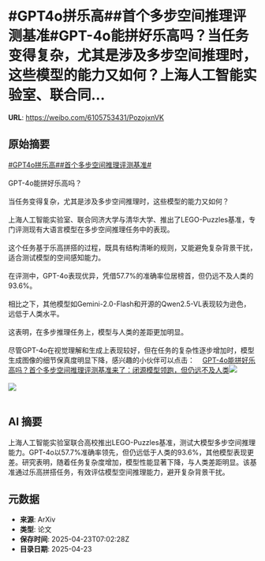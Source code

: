 # #GPT4o拼乐高##首个多步空间推理评测基准#GPT-4o能拼好乐高吗？当任务变得复杂，尤其是涉及多步空间推理时，这些模型的能力又如何？上海人工智能实验室、联合同...

**URL**: https://weibo.com/6105753431/PozojxnVK

## 原始摘要

<a href="https://m.weibo.cn/search?containerid=231522type%3D1%26t%3D10%26q%3D%23GPT4o%E6%8B%BC%E4%B9%90%E9%AB%98%23&amp;extparam=%23GPT4o%E6%8B%BC%E4%B9%90%E9%AB%98%23" data-hide=""><span class="surl-text">#GPT4o拼乐高#</span></a><a href="https://m.weibo.cn/search?containerid=231522type%3D1%26t%3D10%26q%3D%23%E9%A6%96%E4%B8%AA%E5%A4%9A%E6%AD%A5%E7%A9%BA%E9%97%B4%E6%8E%A8%E7%90%86%E8%AF%84%E6%B5%8B%E5%9F%BA%E5%87%86%23&amp;extparam=%23%E9%A6%96%E4%B8%AA%E5%A4%9A%E6%AD%A5%E7%A9%BA%E9%97%B4%E6%8E%A8%E7%90%86%E8%AF%84%E6%B5%8B%E5%9F%BA%E5%87%86%23" data-hide=""><span class="surl-text">#首个多步空间推理评测基准#</span></a><br><br>GPT-4o能拼好乐高吗？<br><br>当任务变得复杂，尤其是涉及多步空间推理时，这些模型的能力又如何？<br><br>上海人工智能实验室、联合同济大学与清华大学、推出了LEGO-Puzzles基准，专门评测现有大语言模型在多步空间推理任务中的表现。<br><br>这个任务基于乐高拼搭的过程，既具有结构清晰的规则，又能避免复杂背景干扰，适合测试模型的空间感知能力。<br><br>在评测中，GPT-4o表现优异，凭借57.7%的准确率位居榜首，但仍远不及人类的93.6%。<br><br>相比之下，其他模型如Gemini-2.0-Flash和开源的Qwen2.5-VL表现较为逊色，远低于人类水平。<br><br>这表明，在多步推理任务上，模型与人类的差距更加明显。<br><br>尽管GPT-4o在视觉理解和生成上表现较好，但在任务的复杂性逐步增加时，模型生成图像的细节保真度明显下降，感兴趣的小伙伴可以点击：<a href="https://weibo.cn/sinaurl?u=https%3A%2F%2Fmp.weixin.qq.com%2Fs%2FVvLgPqq2TujCCPKw5-3PLw" data-hide=""><span class="url-icon"><img style="width: 1rem;height: 1rem" src="https://h5.sinaimg.cn/upload/2015/09/25/3/timeline_card_small_web_default.png" referrerpolicy="no-referrer"></span><span class="surl-text">GPT-4o能拼好乐高吗？首个多步空间推理评测基准来了：闭源模型领跑，但仍远不及人类</span></a><img style="" src="https://tvax1.sinaimg.cn/large/006Fd7o3gy1i0qlg94t1uj30k00k8792.jpg" referrerpolicy="no-referrer"><br><br><img style="" src="https://tvax1.sinaimg.cn/large/006Fd7o3gy1i0qlg7zwz1j30zk0jke1o.jpg" referrerpolicy="no-referrer"><br><br>

## AI 摘要

上海人工智能实验室联合高校推出LEGO-Puzzles基准，测试大模型多步空间推理能力。GPT-4o以57.7%准确率领先，但仍远低于人类的93.6%，其他模型表现更差。研究表明，随着任务复杂度增加，模型性能显著下降，与人类差距明显。该基准通过乐高拼搭任务，有效评估模型空间推理能力，避开复杂背景干扰。

## 元数据

- **来源**: ArXiv
- **类型**: 论文
- **保存时间**: 2025-04-23T07:02:28Z
- **目录日期**: 2025-04-23
